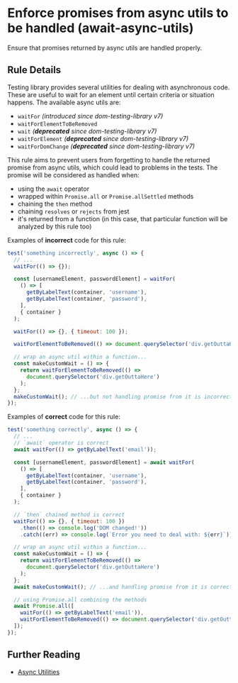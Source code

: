 # Enforce promises from async utils to be handled (await-async-utils)

Ensure that promises returned by async utils are handled properly.

## Rule Details

Testing library provides several utilities for dealing with asynchronous code. These are useful to wait for an element until certain criteria or situation happens. The available async utils are:

- `waitFor` _(introduced since dom-testing-library v7)_
- `waitForElementToBeRemoved`
- `wait` _(**deprecated** since dom-testing-library v7)_
- `waitForElement` _(**deprecated** since dom-testing-library v7)_
- `waitForDomChange` _(**deprecated** since dom-testing-library v7)_

This rule aims to prevent users from forgetting to handle the returned
promise from async utils, which could lead to
problems in the tests. The promise will be considered as handled when:

- using the `await` operator
- wrapped within `Promise.all` or `Promise.allSettled` methods
- chaining the `then` method
- chaining `resolves` or `rejects` from jest
- it's returned from a function (in this case, that particular function will be analyzed by this rule too)

Examples of **incorrect** code for this rule:

```js
test('something incorrectly', async () => {
  // ...
  waitFor(() => {});

  const [usernameElement, passwordElement] = waitFor(
    () => [
      getByLabelText(container, 'username'),
      getByLabelText(container, 'password'),
    ],
    { container }
  );

  waitFor(() => {}, { timeout: 100 });

  waitForElementToBeRemoved(() => document.querySelector('div.getOuttaHere'));

  // wrap an async util within a function...
  const makeCustomWait = () => {
    return waitForElementToBeRemoved(() =>
      document.querySelector('div.getOuttaHere')
    );
  };
  makeCustomWait(); // ...but not handling promise from it is incorrect
});
```

Examples of **correct** code for this rule:

```js
test('something correctly', async () => {
  // ...
  // `await` operator is correct
  await waitFor(() => getByLabelText('email'));

  const [usernameElement, passwordElement] = await waitFor(
    () => [
      getByLabelText(container, 'username'),
      getByLabelText(container, 'password'),
    ],
    { container }
  );

  // `then` chained method is correct
  waitFor(() => {}, { timeout: 100 })
    .then(() => console.log('DOM changed!'))
    .catch((err) => console.log(`Error you need to deal with: ${err}`));

  // wrap an async util within a function...
  const makeCustomWait = () => {
    return waitForElementToBeRemoved(() =>
      document.querySelector('div.getOuttaHere')
    );
  };
  await makeCustomWait(); // ...and handling promise from it is correct

  // using Promise.all combining the methods
  await Promise.all([
    waitFor(() => getByLabelText('email')),
    waitForElementToBeRemoved(() => document.querySelector('div.getOuttaHere')),
  ]);
});
```

## Further Reading

- [Async Utilities](https://testing-library.com/docs/dom-testing-library/api-async)
